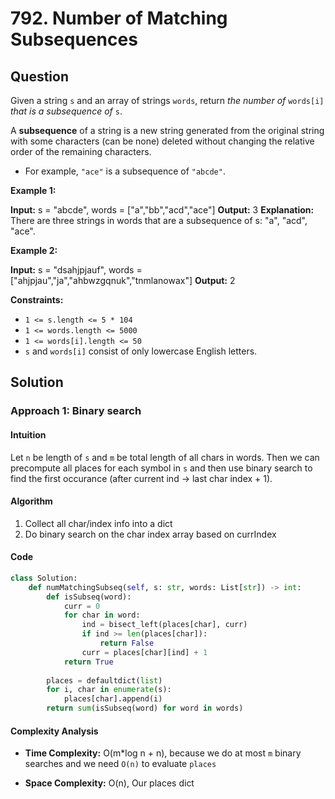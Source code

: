 # 792. Number of Matching Subsequences

## Question

Given a string  `s`  and an array of strings  `words`, return  _the number of_  `words[i]`  _that is a subsequence of_  `s`.

A  **subsequence**  of a string is a new string generated from the original string with some characters (can be none) deleted without changing the relative order of the remaining characters.

- For example,  `"ace"`  is a subsequence of  `"abcde"`.

**Example 1:**

**Input:** s = "abcde", words = ["a","bb","acd","ace"]
**Output:** 3
**Explanation:** There are three strings in words that are a subsequence of s: "a", "acd", "ace".

**Example 2:**

**Input:** s = "dsahjpjauf", words = ["ahjpjau","ja","ahbwzgqnuk","tnmlanowax"]
**Output:** 2

**Constraints:**

- `1 <= s.length <= 5 * 104`
- `1 <= words.length <= 5000`
- `1 <= words[i].length <= 50`
- `s`  and  `words[i]`  consist of only lowercase English letters.

## Solution

### Approach 1: Binary search

#### Intuition

Let `n` be length of `s` and `m` be total length of all chars in words. Then we can precompute all places for each symbol in `s` and then use binary search to find the first occurance (after current ind -> last char index + 1).

#### Algorithm

1. Collect all char/index info into a dict
2. Do binary search on the char index array based on currIndex

#### Code

```python
class Solution:
    def numMatchingSubseq(self, s: str, words: List[str]) -> int:
        def isSubseq(word):
            curr = 0
            for char in word:
                ind = bisect_left(places[char], curr)
                if ind >= len(places[char]):
                    return False
                curr = places[char][ind] + 1
            return True
        
        places = defaultdict(list)
        for i, char in enumerate(s):
            places[char].append(i)
        return sum(isSubseq(word) for word in words)  
```

#### Complexity Analysis

- **Time Complexity:** O(m*log n + n), because we do at most `m` binary searches and we need `O(n)` to evaluate `places`
  
- **Space Complexity:** O(n), Our places dict
